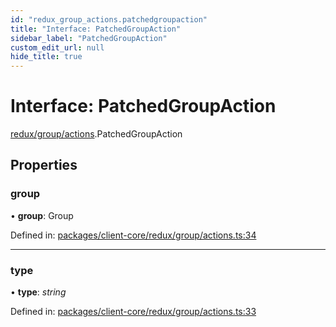 ```yaml
---
id: "redux_group_actions.patchedgroupaction"
title: "Interface: PatchedGroupAction"
sidebar_label: "PatchedGroupAction"
custom_edit_url: null
hide_title: true
---
```


# Interface: PatchedGroupAction

[redux/group/actions](../modules/redux_group_actions.md).PatchedGroupAction

## Properties

### group

• **group**: Group

Defined in: [packages/client-core/redux/group/actions.ts:34](https://github.com/xr3ngine/xr3ngine/blob/66a84a950/packages/client-core/redux/group/actions.ts#L34)

___

### type

• **type**: *string*

Defined in: [packages/client-core/redux/group/actions.ts:33](https://github.com/xr3ngine/xr3ngine/blob/66a84a950/packages/client-core/redux/group/actions.ts#L33)
